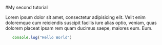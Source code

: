 #My second tutorial

Lorem ipsum dolor sit amet, consectetur adipisicing elit. Velit enim doloremque cum reiciendis suscipit facilis iure alias optio, veniam, quas dolorem placeat ipsam rem quam ducimus saepe, maiores eum. Eum.

```js
   console.log("Hello World")
```